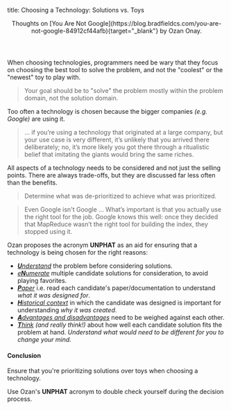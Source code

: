 title: Choosing a Technology: Solutions vs. Toys

<header id="article-header" markdown="1">
Thoughts on
[You Are Not Google](https://blog.bradfieldcs.com/you-are-not-google-84912cf44afb){target="_blank"}
by Ozan Onay.
</header>

When choosing technologies, programmers need be wary that they focus on
choosing the best tool to solve the problem, and not the "coolest" or the "newest" toy to play with.

> Your goal should be to "solve" the problem mostly within the problem domain, not the solution domain.
    
Too often a technology is chosen because the bigger companies *(e.g. Google)* are using it.
  
> ... if you’re using a technology that originated at a large company, but your use case is very different,
> it’s unlikely that you arrived there deliberately; no, it’s more likely you got there
> through a ritualistic belief that imitating the giants would bring the same riches.

All aspects of a technology needs to be considered and not just the selling points.
There are always trade-offs, but they are discussed far less often than the benefits.

> Determine what was de-prioritized to achieve what was prioritized.

<!-- -->

> Even Google isn't Google ... What’s important is that you actually use the right tool for the job.
> Google knows this well: once they decided that MapReduce wasn’t the right tool for building the index, they stopped using it.

Ozan proposes the acronym **UNPHAT**
as an aid for ensuring that a technology is being chosen for the right reasons:

    
- <u>***U**nderstand*</u> the problem before considering solutions.
- <u>*e**N**umerate*</u> multiple candidate solutions for consideration, to avoid playing favorites.
- <u>***P**aper*</u> i.e. read each candidate's paper/documentation to understand
  *what it was designed for*.
- <u>***H**istorical context*</u> in which the candidate was designed is important for understanding
  *why it was created*.
- <u>***A**dvantages and disadvantages*</u> need to be weighed against each other.
- *<u>**T**hink</u> (and really think!)* about how well each candidate solution fits the problem at hand.
  *Understand what would need to be different for you to change your mind.*
    


#### Conclusion

Ensure that you're prioritizing solutions over toys when choosing a technology.

Use Ozan's **UNPHAT** acronym to double check yourself during the decision process.
